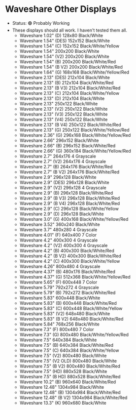 # Waveshare Other Displays

- Status: 🟢 Probably Working
- These displays should all work. I haven't tested them all.
  - Waveshare 1.02" (D) 128x80 Black/White
  - Waveshare 1.54" (DES) 152x152 Black/White
  - Waveshare 1.54" (C) 152x152 Black/White/Yellow
  - Waveshare 1.54" 200x200 Black/White
  - Waveshare 1.54" (V2) 200x200 Black/White
  - Waveshare 1.54" (B) 200x200 Black/White/Red
  - Waveshare 1.54" (B V2) 200x200 Black/White/Red
  - Waveshare 1.64" (G) 168x168 Black/White/Yellow/Red
  - Waveshare 2.13" (DES) 212x104 Black/White
  - Waveshare 2.13" (B) 212x104 Black/White/Red
  - Waveshare 2.13" (B V3) 212x104 Black/White/Red
  - Waveshare 2.13" (C) 212x104 Black/White/Yellow
  - Waveshare 2.13" (D) 212x104 Black/White
  - Waveshare 2.13" 250x122 Black/White
  - Waveshare 2.13" (V2) 250x122 Black/White
  - Waveshare 2.13" (V3) 250x122 Black/White
  - Waveshare 2.13" (V4) 250x122 Black/White
  - Waveshare 2.13" (B V4) 250x122 Black/White/Red
  - Waveshare 2.13" (G) 250x122 Black/White/Yellow/Red
  - Waveshare 2.36" (G) 296x168 Black/White/Yellow/Red
  - Waveshare 2.66" 296x152 Black/White
  - Waveshare 2.66" (B) 296x152 Black/White/Red
  - Waveshare 2.66" (G) 360x184 Black/White/Yellow/Red
  - Waveshare 2.7" 264x176 4 Grayscale
  - Waveshare 2.7" (V2) 264x176 4 Grayscale
  - Waveshare 2.7" (B) 264x176 Black/White/Red
  - Waveshare 2.7" (B V2) 264x176 Black/White/Red
  - Waveshare 2.9" 296x128 Black/White
  - Waveshare 2.9" (DES) 296x128 Black/White
  - Waveshare 2.9" (V2) 296x128 4 Grayscale
  - Waveshare 2.9" (B) 296x128 Black/White/Red
  - Waveshare 2.9" (B V3) 296x128 Black/White/Red
  - Waveshare 2.9" (B V4) 296x128 Black/White/Red
  - Waveshare 2.9" (C) 296x128 Black/White/Yellow
  - Waveshare 2.9" (D) 296x128 Black/White
  - Waveshare 3.0" (G) 400x168 Black/White/Yellow/Red
  - Waveshare 3.52" 360x240 Black/White
  - Waveshare 3.7" 480x280 4 Grayscale
  - Waveshare 4.01" (F) 640x400 7 Color
  - Waveshare 4.2" 400x300 4 Grayscale
  - Waveshare 4.2" (V2) 400x300 4 Grayscale
  - Waveshare 4.2" (B) 400x300 Black/White/Red
  - Waveshare 4.2" (B V2) 400x300 Black/White/Red
  - Waveshare 4.2" (C) 400x300 Black/White/Yellow
  - Waveshare 4.26" 800x480 4 Grayscale
  - Waveshare 4.37" (B) 480x176 Black/White/Red
  - Waveshare 4.37" (G) 512x368 Black/White/Yellow/Red
  - Waveshare 5.65" (F) 600x448 7 Color
  - Waveshare 5.79" 792x272 4 Grayscale
  - Waveshare 5.79" (B) 792x272 Black/White/Red
  - Waveshare 5.83" 600x448 Black/White
  - Waveshare 5.83" (B) 600x448 Black/White/Red
  - Waveshare 5.83" (C) 600x448 Black/White/Yellow
  - Waveshare 5.83" (V2) 648x480 Black/White
  - Waveshare 5.83" (B V2) 648x480 Black/White/Red
  - Waveshare 5.84" 768x256 Black/White
  - Waveshare 7.3" (F) 800x480 7 Color
  - Waveshare 7.3" (G) 800x480 Black/White/Yellow/Red
  - Waveshare 7.5" 640x384 Black/White
  - Waveshare 7.5" (B) 640x384 Black/White/Red
  - Waveshare 7.5" (C) 640x384 Black/White/Yellow
  - Waveshare 7.5" (V2) 800x480 Black/White
  - Waveshare 7.5" (V2 OLD) 800x480 Black/White
  - Waveshare 7.5" (B V2) 800x480 Black/White/Red
  - Waveshare 7.5" (HD) 880x528 Black/White
  - Waveshare 7.5" (B HD) 880x528 Black/White/Red
  - Waveshare 10.2" (B) 960x640 Black/White/Red
  - Waveshare 12.48" 1304x984 Black/White
  - Waveshare 12.48" (B) 1304x984 Black/White/Red
  - Waveshare 12.48" (B V2) 1304x984 Black/White/Red
  - Waveshare 13.3" (K) 960x680 Black/White
